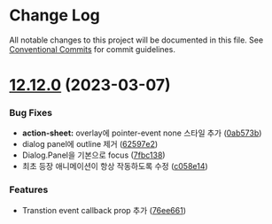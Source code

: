 # Change Log

All notable changes to this project will be documented in this file.
See [Conventional Commits](https://conventionalcommits.org) for commit guidelines.

# [12.12.0](https://github.com/titicacadev/triple-frontend/compare/v12.11.0...v12.12.0) (2023-03-07)


### Bug Fixes

* **action-sheet:** overlay에 pointer-event none 스타일 추가 ([0ab573b](https://github.com/titicacadev/triple-frontend/commit/0ab573bb1a82135a0ad29f3c06797b31b2cdaf21))
* dialog panel에 outline 제거 ([62597e2](https://github.com/titicacadev/triple-frontend/commit/62597e24998a9a6edc473c6a5dd688cd908ba692))
* Dialog.Panel을 기본으로 focus ([7fbc138](https://github.com/titicacadev/triple-frontend/commit/7fbc13889bfa053be6355005d3991138c045da7d))
* 최초 등장 애니메이션이 항상 작동하도록 수정 ([c058e14](https://github.com/titicacadev/triple-frontend/commit/c058e1465616b3da75946eef6a3d6956a96f383c))


### Features

* Transtion event callback prop 추가 ([76ee661](https://github.com/titicacadev/triple-frontend/commit/76ee66138fe510a70ccdb3f722f12fdf7acf3032))
